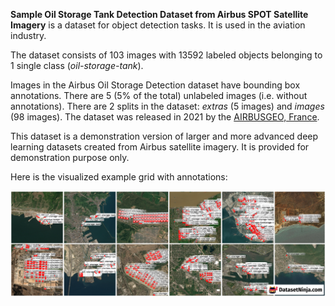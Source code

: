 **Sample Oil Storage Tank Detection Dataset from Airbus SPOT Satellite Imagery** is a dataset for object detection tasks. It is used in the aviation industry.

The dataset consists of 103 images with 13592 labeled objects belonging to 1 single class (*oil-storage-tank*).

Images in the Airbus Oil Storage Detection dataset have bounding box annotations. There are 5 (5% of the total) unlabeled images (i.e. without annotations). There are 2 splits in the dataset: *extras* (5 images) and *images* (98 images). The dataset was released in 2021 by the [AIRBUSGEO, France](http://www.intelligence-airbusds.com/).

This dataset is a demonstration version of larger and more advanced deep learning datasets created from Airbus satellite imagery. It is provided for demonstration purpose only.

Here is the visualized example grid with annotations:

<img src="https://github.com/dataset-ninja/airbus-oil-storage-detection/raw/main/visualizations/horizontal_grid.png">
